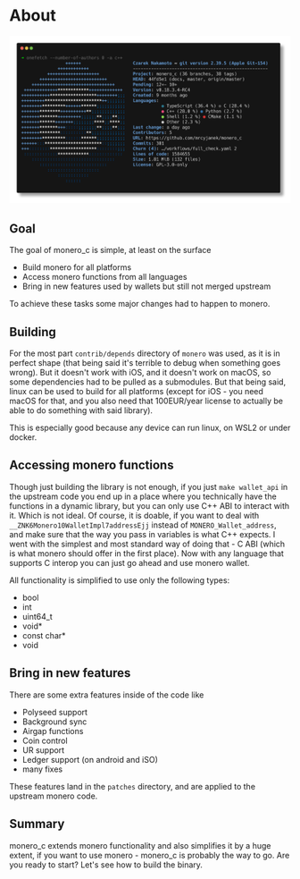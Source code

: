 # About

![monero_c onefetch](../assets/onefetch.png)

## Goal

The goal of monero_c is simple, at least on the surface
- Build monero for all platforms
- Access monero functions from all languages
- Bring in new features used by wallets but still not merged upstream

To achieve these tasks some major changes had to happen to monero.

## Building

For the most part `contrib/depends` directory of `monero` was used, as it is in perfect shape (that being said it's
terrible to debug when something goes wrong). But it doesn't work with iOS, and it doesn't work on macOS, so some
dependencies had to be pulled as a submodules. But that being said, linux can be used to build for all platforms (except
for iOS - you need macOS for that, and you also need that 100EUR/year license to actually be able to do something with
said library).

This is especially good because any device can run linux, on WSL2 or under docker.

## Accessing monero functions

Though just building the library is not enough, if you just `make wallet_api` in the upstream code you end up in a
place where you technically have the functions in a dynamic library, but you can only use C++ ABI to interact with it.
Which is not ideal. Of course, it is doable, if you want to deal with `__ZNK6Monero10WalletImpl7addressEjj` instead of
`MONERO_Wallet_address`, and make sure that the way you pass in variables is what C++ expects.
I went with the simplest and most standard way of doing that - C ABI (which is what monero should offer in the first
place). Now with any language that supports C interop you can just go ahead and use monero wallet.

All functionality is simplified to use only the following types:

- bool
- int
- uint64_t
- void*
- const char*
- void

## Bring in new features

There are some extra features inside of the code like
- Polyseed support
- Background sync
- Airgap functions
- Coin control
- UR support
- Ledger support (on android and iSO)
- many fixes

These features land in the `patches` directory, and are applied to the upstream monero code.

## Summary

monero_c extends monero functionality and also simplifies it by a huge extent, if you want to use monero - monero_c is
probably the way to go.
Are you ready to start? Let's see how to build the binary.
